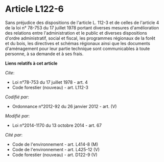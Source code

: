 # Article L122-6

Sans préjudice des dispositions de l'article L. 112-3 et de celles de l'article 4 de la loi n° 78-753 du 17 juillet 1978
portant diverses mesures d'amélioration des relations entre l'administration et le public et diverses dispositions d'ordre
administratif, social et fiscal, les programmes régionaux de la forêt et du bois, les directives et schémas régionaux ainsi
que les documents d'aménagement pour leur partie technique sont communicables à toute personne, à sa demande et à ses frais.

**Liens relatifs à cet article**

_Cite_:

  - Loi n°78-753 du 17 juillet 1978 - art. 4
  - Code forestier (nouveau) - art. L112-3

_Codifié par_:

  - Ordonnance n°2012-92 du 26 janvier 2012 - art. (V)

_Modifié par_:

  - Loi n°2014-1170 du 13 octobre 2014 - art. 67

_Cité par_:

  - Code de l'environnement - art. L414-8 (M)
  - Code de l'environnement - art. L425-12 (V)
  - Code forestier (nouveau) - art. D122-9 (V)
